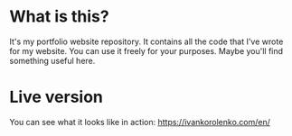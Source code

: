 # What is this?
It's my portfolio website repository. It contains all the code that I've wrote for my website. 
You can use it freely for your purposes. Maybe you'll find something useful here.

# Live version
You can see what it looks like in action: https://ivankorolenko.com/en/
